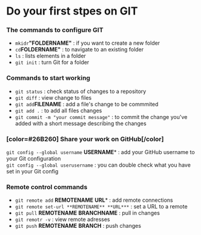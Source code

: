 # Do your first stpes on **GIT**

### The commands to configure GIT

- ```mkidr```**"FOLDERNAME"** : if you want to create a new folder
- ```cd```**FOLDERNAME"** : to navigate to an existing folder
- ```ls``` : lists elements in a folder 
- ```git init``` : turn Git for a folder


 ### Commands to start working 

 - ```git status``` : check status of changes to a repository
 - ```git diff``` : view change to files
 - ```git add```**FILENAME** : add a file's change to be commmited
 - ```git add .``` : to add all files changes
 - ```git commit -m "your commit message"``` : to commit the change you've added with a short message describing the changes  


 ### [color=#26B260] Share your work on GitHub[/color] 

 ```git config --global username``` **USERNAME*** :  add your GitHub username to your Git configuration  
 ```git config --global userusername``` :  you can double check what you have set in your Git config
    


### Remote control commands
 
- ```git remote add``` **REMOTENAME** **URL*** : add remote connections
- ```git remote set-url **REMOTENAME** **URL***``` : set a URL to a remote 
- ```git pull``` **REMOTENAME** **BRANCHNAME** :  pull in changes
- ```git remotr -v``` : view remote adresses
- ```git push``` **REMOTENAME** **BRANCH** : push changes 



